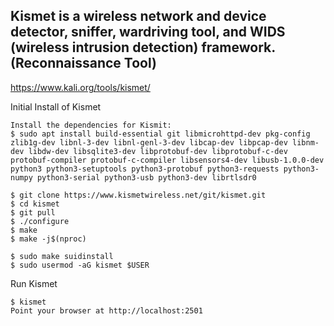 ## Kismet is a wireless network and device detector, sniffer, wardriving tool, and WIDS (wireless intrusion detection) framework. (Reconnaissance Tool)

https://www.kali.org/tools/kismet/

Initial Install of Kismet

    Install the dependencies for Kismit:
    $ sudo apt install build-essential git libmicrohttpd-dev pkg-config zlib1g-dev libnl-3-dev libnl-genl-3-dev libcap-dev libpcap-dev libnm-dev libdw-dev libsqlite3-dev libprotobuf-dev libprotobuf-c-dev protobuf-compiler protobuf-c-compiler libsensors4-dev libusb-1.0.0-dev python3 python3-setuptools python3-protobuf python3-requests python3-numpy python3-serial python3-usb python3-dev librtlsdr0
    
    $ git clone https://www.kismetwireless.net/git/kismet.git 
    $ cd kismet 
    $ git pull 
    $ ./configure 
    $ make 
    $ make -j$(nproc) 
    
    $ sudo make suidinstall 
    $ sudo usermod -aG kismet $USER 

Run Kismet

    $ kismet
    Point your browser at http://localhost:2501 
